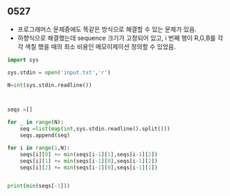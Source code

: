 ## 0527
- 프로그래머스 문제중에도 똑같은 방식으로 해결할 수 있는 문제가 있음.
- 하향식으로 해결했는데 sequence 크기가 고정되어 있고, i 번째 행이 R,G,B를 각각 색칠 했을 때의 최소 비용인 메모이제이션 정의할 수 있었음.

```python
import sys

sys.stdin = open('input.txt','r')

N=int(sys.stdin.readline())



seqs =[]

for _ in range(N):
    seq =list(map(int,sys.stdin.readline().split()))
    seqs.append(seq)

for i in range(1,N):
    seqs[i][0] += min(seqs[i-1][1],seqs[i-1][2])
    seqs[i][1] += min(seqs[i-1][0],seqs[i-1][2])
    seqs[i][2] += min(seqs[i-1][0],seqs[i-1][1])


print(min(seqs[-1]))

```
